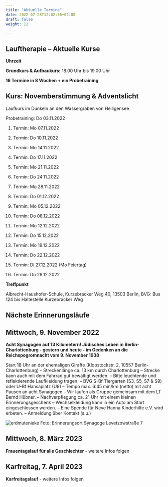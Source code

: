 ```yaml
---
title: "Aktuelle Termine"
date: 2022-07-28T12:02:56+02:00
draft: false
weight: 12

---
```



## Lauftherapie – Aktuelle Kurse 

__Uhrzeit__ 

__Grundkurs & Aufbaukurs:__ 18.00 Uhr bis 19.00 Uhr


__16 Termine in 8 Wochen + ein Probetraining__

## Kurs: Novemberstimmung & Adventslicht

Laufkurs im Dunkeln an den Wassergräben von Heiligensee 
 
Probetraining: Do 03.11.2022

1. Termin: Mo 07.11.2022

2. Termin: Do 10.11.2022

3. Termin: Mo 14.11.2022

4. Termin: Do 17.11.2022

5. Termin: Mo 21.11.2022

6. Termin: Do 24.11.2022

7. Termin: Mo 28.11.2022

8. Termin: Do 01.12.2022

9. Termin: Mo 05.12.2022

10. Termin: Do 08.12.2022

11. Termin: Mo 12.12.2022

12. Termin: Do 15.12.2022

13. Termin: Mo 19.12.2022

14. Termin: Do 22.12.2022

15. Termin: Di 27.12.2022 (Mo Feiertag)

16. Termin: Do 29.12.2022


__Treffpunkt__

Albrecht-Haushofer-Schule, Kurzebracker Weg 40, 13503 Berlin, 
BVG: Bus 124 bis Haltestelle Kurzebracker Weg


## Nächste Erinnerungsläufe 


## Mittwoch, 9. November 2022 

__Acht Synagogen auf 13 Kilometern! Jüdisches Leben in Berlin-Charlottenburg - gestern und heute - 
im Gedenken an die Reichspogromnacht vom 9. November 1938__

Start 18 Uhr an der ehemaligen Giraffe (Klopstockstr. 2, 10557 Berlin-Charlottenburg) – 
Streckenlänge ca. 13 km durch Charlottenburg – Strecke kann auch mit dem Fahrrad gut bewältigt werden. – Bitte leuchtende und reflektierende Laufkleidung tragen. – BVG S-Bf Tiergarten (S3, S5, S7 & S9) oder U-Bf Hansaplatz (U9) – Tempo max. 6:45 min/km (netto) mit acht Pausen an acht Synagogen – Wir laufen als Gruppe gemeinsam mit dem LT Bernd Hübner. – Nachverpflegung ca. 21 Uhr mit einem kleinen Erinnerungsgeschenk – Wechselkleidung kann in ein Auto am Start eingeschlossen werden. – Eine Spende für Neve Hanna Kinderhilfe e.V. wird erbeten. – Anmeldung über Kontakt (s.u.)

![erdmutenieke](/Synagoge.jpg)
Foto: Erinnerungsort Synagoge Levetzowstraße 7

## Mittwoch, 8. März 2023

__Frauentagslauf für alle Geschlechter__ - weitere Infos folgen


## Karfreitag, 7. April 2023

__Karfreitagslauf__ - weitere Infos folgen

